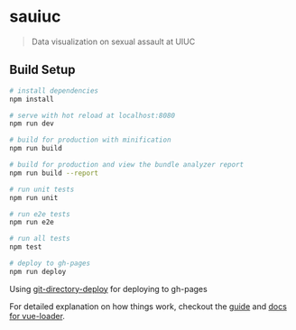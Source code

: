# sauiuc

> Data visualization on sexual assault at UIUC

## Build Setup

``` bash
# install dependencies
npm install

# serve with hot reload at localhost:8080
npm run dev

# build for production with minification
npm run build

# build for production and view the bundle analyzer report
npm run build --report

# run unit tests
npm run unit

# run e2e tests
npm run e2e

# run all tests
npm test

# deploy to gh-pages
npm run deploy
```

Using [git-directory-deploy](https://github.com/X1011/git-directory-deploy) for deploying to gh-pages

For detailed explanation on how things work, checkout the [guide](http://vuejs-templates.github.io/webpack/) and [docs for vue-loader](http://vuejs.github.io/vue-loader).
